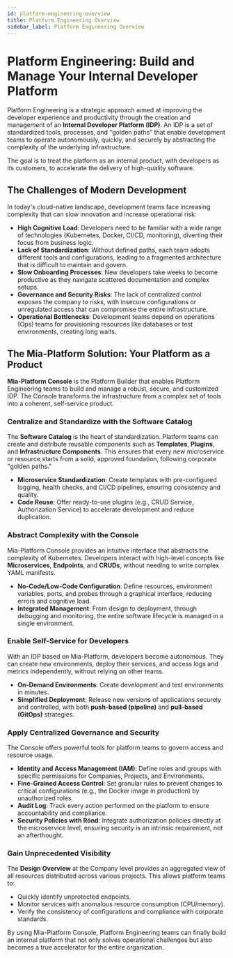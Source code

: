 ```yaml
---
id: platform-engineering-overview
title: Platform Engineering Overview
sidebar_label: Platform Engineering Overview
---
```


# Platform Engineering: Build and Manage Your Internal Developer Platform

Platform Engineering is a strategic approach aimed at improving the developer experience and productivity through the creation and management of an **Internal Developer Platform (IDP)**. An IDP is a set of standardized tools, processes, and "golden paths" that enable development teams to operate autonomously, quickly, and securely by abstracting the complexity of the underlying infrastructure.

The goal is to treat the platform as an internal product, with developers as its customers, to accelerate the delivery of high-quality software.

## The Challenges of Modern Development

In today's cloud-native landscape, development teams face increasing complexity that can slow innovation and increase operational risk:

* **High Cognitive Load**: Developers need to be familiar with a wide range of technologies (Kubernetes, Docker, CI/CD, monitoring), diverting their focus from business logic.
* **Lack of Standardization**: Without defined paths, each team adopts different tools and configurations, leading to a fragmented architecture that is difficult to maintain and govern.
* **Slow Onboarding Processes**: New developers take weeks to become productive as they navigate scattered documentation and complex setups.
* **Governance and Security Risks**: The lack of centralized control exposes the company to risks, with insecure configurations or unregulated access that can compromise the entire infrastructure.
* **Operational Bottlenecks**: Development teams depend on operations (Ops) teams for provisioning resources like databases or test environments, creating long waits.

## The Mia-Platform Solution: Your Platform as a Product

**Mia-Platform Console** is the Platform Builder that enables Platform Engineering teams to build and manage a robust, secure, and customized IDP. The Console transforms the infrastructure from a complex set of tools into a coherent, self-service product.

### Centralize and Standardize with the Software Catalog

The **Software Catalog** is the heart of standardization. Platform teams can create and distribute reusable components such as **Templates**, **Plugins**, and **Infrastructure Components**. This ensures that every new microservice or resource starts from a solid, approved foundation, following corporate "golden paths."
* **Microservice Standardization**: Create templates with pre-configured logging, health checks, and CI/CD pipelines, ensuring consistency and quality.
* **Code Reuse**: Offer ready-to-use plugins (e.g., CRUD Service, Authorization Service) to accelerate development and reduce duplication.

### Abstract Complexity with the Console

Mia-Platform Console provides an intuitive interface that abstracts the complexity of Kubernetes. Developers interact with high-level concepts like **Microservices**, **Endpoints**, and **CRUDs**, without needing to write complex YAML manifests.
* **No-Code/Low-Code Configuration**: Define resources, environment variables, ports, and probes through a graphical interface, reducing errors and cognitive load.
* **Integrated Management**: From design to deployment, through debugging and monitoring, the entire software lifecycle is managed in a single environment.

### Enable Self-Service for Developers

With an IDP based on Mia-Platform, developers become autonomous. They can create new environments, deploy their services, and access logs and metrics independently, without relying on other teams.
* **On-Demand Environments**: Create development and test environments in minutes.
* **Simplified Deployment**: Release new versions of applications securely and controlled, with both **push-based (pipeline)** and **pull-based (GitOps)** strategies.

### Apply Centralized Governance and Security

The Console offers powerful tools for platform teams to govern access and resource usage.
* **Identity and Access Management (IAM)**: Define roles and groups with specific permissions for Companies, Projects, and Environments.
* **Fine-Grained Access Control**: Set granular rules to prevent changes to critical configurations (e.g., the Docker image in production) by unauthorized roles.
* **Audit Log**: Track every action performed on the platform to ensure accountability and compliance.
* **Security Policies with Rönd**: Integrate authorization policies directly at the microservice level, ensuring security is an intrinsic requirement, not an afterthought.

### Gain Unprecedented Visibility

The **Design Overview** at the Company level provides an aggregated view of all resources distributed across various projects. This allows platform teams to:
* Quickly identify unprotected endpoints.
* Monitor services with anomalous resource consumption (CPU/memory).
* Verify the consistency of configurations and compliance with corporate standards.

By using Mia-Platform Console, Platform Engineering teams can finally build an internal platform that not only solves operational challenges but also becomes a true accelerator for the entire organization.



